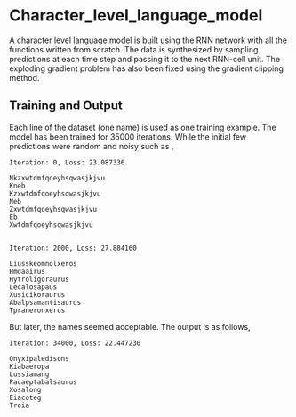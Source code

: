 # Character_level_language_model

A character level language model is built using the RNN network with all the functions written from scratch. The data is synthesized by sampling predictions at each time step and passing it to the next RNN-cell unit. The exploding gradient problem has also been fixed using the gradient clipping method.

## Training and Output

Each line of the dataset (one name) is used as one training example.
The model has been trained for 35000 iterations. While the initial few predictions were random and noisy such as ,

```
Iteration: 0, Loss: 23.087336

Nkzxwtdmfqoeyhsqwasjkjvu
Kneb
Kzxwtdmfqoeyhsqwasjkjvu
Neb
Zxwtdmfqoeyhsqwasjkjvu
Eb
Xwtdmfqoeyhsqwasjkjvu


Iteration: 2000, Loss: 27.884160

Liusskeomnolxeros
Hmdaairus
Hytroligoraurus
Lecalosapaus
Xusicikoraurus
Abalpsamantisaurus
Tpraneronxeros

```

But later, the names seemed acceptable. The output is as follows,

```
Iteration: 34000, Loss: 22.447230

Onyxipaledisons
Kiabaeropa
Lussiamang
Pacaeptabalsaurus
Xosalong
Eiacoteg
Troia

```
